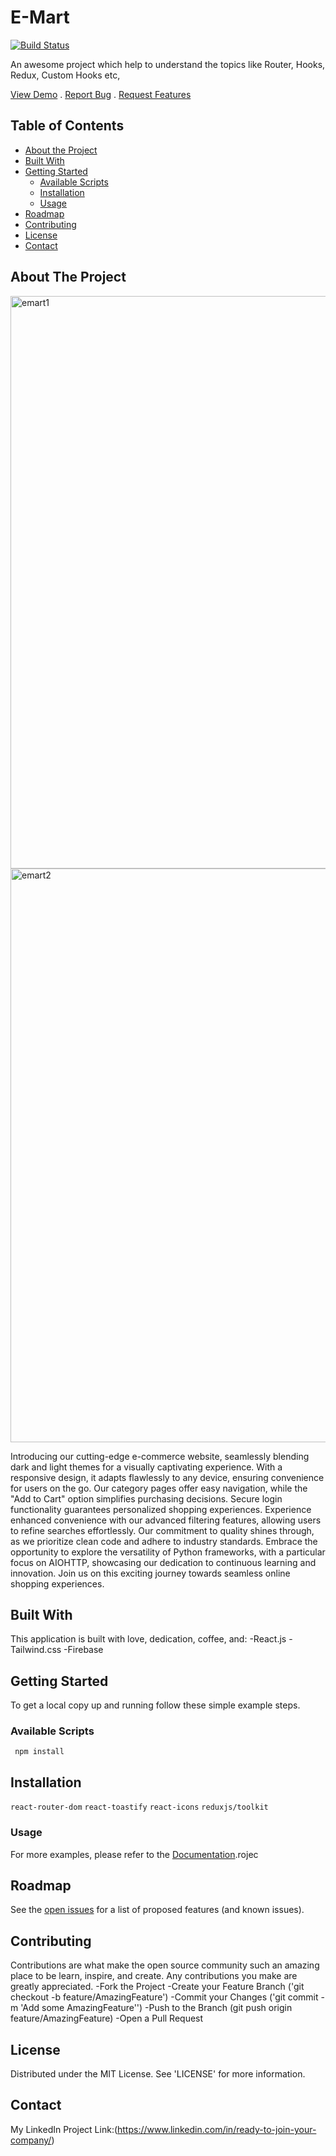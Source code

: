 # E-Mart

[![Build Status](https://travis-ci.org/joemccann/dillinger.svg?branch=master)](https://travis-ci.org/joemccann/dillinger)

An awesome project which help to understand the topics like Router, Hooks, Redux, Custom Hooks etc,

[View Demo](https://myfirstapp-6e4c3.web.app/) . [Report Bug](https://github.com/Ravipal123) . [Request Features](https://github.com/Ravipal123)

## Table of Contents
- [About the Project](#about-the-project)
- [Built With](#built-with)
- [Getting Started](#getting-started)
  - [Available Scripts](#prerequisites)
  - [Installation](#installation)
  - [Usage](#usage)
- [Roadmap](#roadmap)
- [Contributing](#contributing)
- [License](#license)
- [Contact](#contact)


## About The Project
<img width="916" alt="emart1" src="https://github.com/Ravipal123/e-commerce_project/assets/100295535/f2620286-cff1-4e61-b2b5-346b5849830f">
<img width="918" alt="emart2" src="https://github.com/Ravipal123/e-commerce_project/assets/100295535/ae80278b-3a7b-4e4d-8db3-34ba27f071fc">

Introducing our cutting-edge e-commerce website, seamlessly blending dark and light themes for a visually captivating experience. With a responsive design, it adapts flawlessly to any device, ensuring convenience for users on the go. Our category pages offer easy navigation, while the "Add to Cart" option simplifies purchasing decisions. Secure login functionality guarantees personalized shopping experiences. Experience enhanced convenience with our advanced filtering features, allowing users to refine searches effortlessly. Our commitment to quality shines through, as we prioritize clean code and adhere to industry standards. Embrace the opportunity to explore the versatility of Python frameworks, with a particular focus on AIOHTTP, showcasing our dedication to continuous learning and innovation. Join us on this exciting journey towards seamless online shopping experiences.

## Built With
This application is built with love, dedication, coffee, and:
-React.js
-Tailwind.css
-Firebase

## Getting Started
To get a local copy up and running follow these simple example steps.

### Available Scripts
``` npm install```

## Installation
```react-router-dom```
```react-toastify```
```react-icons```
```reduxjs/toolkit```

### Usage
For more examples, please refer to the [Documentation](https://github.com/Ravipal123/e-commerce_pt).rojec

## Roadmap
See the [open issues](https://www.linkedin.com/in/prafull-srivastava-a0298a24a/) for a list of proposed features (and known issues).

## Contributing
Contributions are what make the open source community such an amazing place to be learn, inspire, and create. Any contributions you make are greatly appreciated.
-Fork the Project
-Create your Feature Branch ('git checkout -b feature/AmazingFeature')
-Commit your Changes ('git commit -m 'Add some AmazingFeature'')
-Push to the Branch (git push origin feature/AmazingFeature)
-Open a Pull Request

## License
Distributed under the MIT License. See 'LICENSE' for more information.

## Contact
My LinkedIn Project Link:(https://www.linkedin.com/in/ready-to-join-your-company/)
